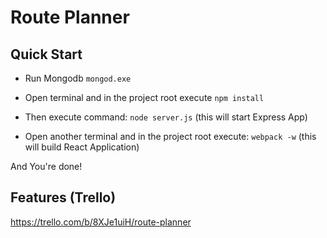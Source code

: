 # Route Planner

## Quick Start
- Run Mongodb `mongod.exe`

- Open terminal and in the project root execute
	`npm install`

- Then execute command:
  	`node server.js` (this will start Express App)

- Open another terminal and in the project root execute:
  	`webpack -w` (this will build React Application)

And You're done!

## Features (Trello)
https://trello.com/b/8XJe1uiH/route-planner